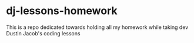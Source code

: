 # dj-lessons-homework
This is a repo dedicated towards holding all my homework while taking dev Dustin Jacob's coding lessons
